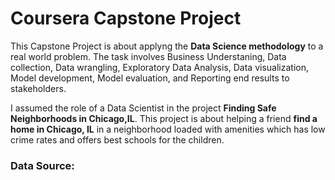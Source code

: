 
# <b>Coursera Capstone Project</b>


This Capstone Project is about applyng the <b>Data Science methodology</b> to a real world problem. The task  involves  Business Understaning, Data collection, Data wrangling, Exploratory Data Analysis, Data visualization, Model development, Model evaluation, and Reporting end results to stakeholders.

I assumed the role of a Data Scientist in the project <b>Finding Safe Neighborhoods in Chicago,IL</b>. This project is about helping a friend <b>find a home in Chicago, IL</b> in a neighborhood loaded with amenities which has low crime rates and offers best schools for the children. 

### <b>Data Source</b>:

